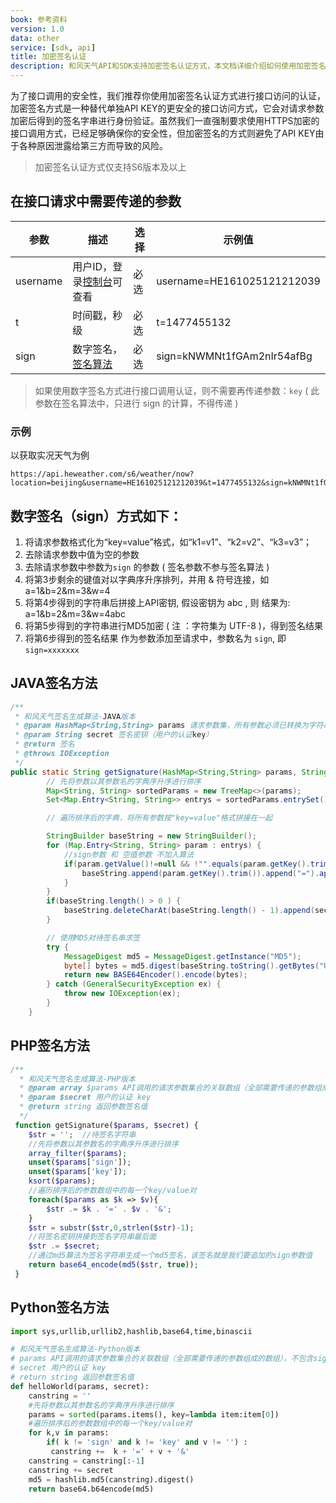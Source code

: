 ```yaml
---
book: 参考资料
version: 1.0
data: other
service: [sdk, api]
title: 加密签名认证
description: 和风天气API和SDK支持加密签名认证方式，本文档详细介绍如何使用加密签名的方法
---
```


为了接口调用的安全性，我们推荐你使用加密签名认证方式进行接口访问的认证，加密签名方式是一种替代单独API KEY的更安全的接口访问方式，它会对请求参数加密后得到的签名字串进行身份验证。虽然我们一直强制要求使用HTTPS加密的接口调用方式，已经足够确保你的安全性，但加密签名的方式则避免了API KEY由于各种原因泄露给第三方而导致的风险。
> 加密签名认证方式仅支持S6版本及以上

## 在接口请求中需要传递的参数

|参数|描述|选择|示例值|
|---|---|---|---|
|username|用户ID，登录[控制台](https://console.heweather.com)可查看|必选|username=HE161025121212039|
|t|时间戳，秒级|必选|t=1477455132|
|sign|数字签名，[签名算法](/docs/refer/sercet-authorization)|必选|sign=kNWMNt1fGAm2nIr54afBg|

> 如果使用数字签名方式进行接口调用认证，则不需要再传递参数：`key` ( 此参数在签名算法中，只进行 sign 的计算，不得传递 ) 

### 示例
以获取实况天气为例
```
https://api.heweather.com/s6/weather/now?location=beijing&username=HE161025121212039&t=1477455132&sign=kNWMNt1fGAm2nIr54afBg
```

## 数字签名（sign）方式如下：

1. 将请求参数格式化为“key=value”格式，如“k1=v1”、“k2=v2”、“k3=v3”；
2. 去除请求参数中值为空的参数
3. 去除请求参数中参数为`sign` 的参数 ( 签名参数不参与签名算法 )
4. 将第3步剩余的键值对以字典序升序排列，并用 & 符号连接，如 a=1&b=2&m=3&w=4
5. 将第4步得到的字符串后拼接上API密钥, 假设密钥为 abc , 则 结果为:   a=1&b=2&m=3&w=4abc
6. 将第5步得到的字符串进行MD5加密 ( 注 ：字符集为 UTF-8 )，得到签名结果
7. 将第6步得到的签名结果 作为参数添加至请求中，参数名为 <code>sign</code>, 即 <code>sign=xxxxxxx</code>


## JAVA签名方法

```java
/**
 * 和风天气签名生成算法-JAVA版本
 * @param HashMap<String,String> params 请求参数集，所有参数必须已转换为字符串类型
 * @param String secret 签名密钥（用户的认证key）
 * @return 签名
 * @throws IOException
 */
public static String getSignature(HashMap<String,String> params, String secret) throws IOException {
        // 先将参数以其参数名的字典序升序进行排序
        Map<String, String> sortedParams = new TreeMap<>(params);
        Set<Map.Entry<String, String>> entrys = sortedParams.entrySet();

        // 遍历排序后的字典，将所有参数按"key=value"格式拼接在一起

        StringBuilder baseString = new StringBuilder();
        for (Map.Entry<String, String> param : entrys) {
            //sign参数 和 空值参数 不加入算法
            if(param.getValue()!=null && !"".equals(param.getKey().trim()) && !"sign".equals(param.getKey().trim()) && !"key".equals(param.getKey().trim()) && !"".equals(param.getValue().trim())) {
                baseString.append(param.getKey().trim()).append("=").append(param.getValue().trim()).append("&");
            }
        }
        if(baseString.length() > 0 ) {
            baseString.deleteCharAt(baseString.length() - 1).append(secret);
        }

        // 使用MD5对待签名串求签
        try {
            MessageDigest md5 = MessageDigest.getInstance("MD5");
            byte[] bytes = md5.digest(baseString.toString().getBytes("UTF-8"));
            return new BASE64Encoder().encode(bytes);
        } catch (GeneralSecurityException ex) {
            throw new IOException(ex);
        }
    }
```

## PHP签名方法

```php
/**
  * 和风天气签名生成算法-PHP版本
  * @param array $params API调用的请求参数集合的关联数组（全部需要传递的参数组成的数组），不包含sign参数
  * @param $secret 用户的认证 key
  * @return string 返回参数签名值
  */
 function getSignature($params, $secret) {
    $str = '';  //待签名字符串
    //先将参数以其参数名的字典序升序进行排序
    array_filter($params);
    unset($params['sign']);
    unset($params['key']);
    ksort($params);
    //遍历排序后的参数数组中的每一个key/value对
    foreach($params as $k => $v){
        $str .= $k . '=' . $v . '&';
    }
    $str = substr($str,0,strlen($str)-1);
    //将签名密钥拼接到签名字符串最后面
    $str .= $secret;
    //通过md5算法为签名字符串生成一个md5签名，该签名就是我们要追加的sign参数值
    return base64_encode(md5($str, true));
 }
```

## Python签名方法

```python
import sys,urllib,urllib2,hashlib,base64,time,binascii

# 和风天气签名生成算法-Python版本
# params API调用的请求参数集合的关联数组（全部需要传递的参数组成的数组），不包含sign参数
# secret 用户的认证 key
# return string 返回参数签名值
def helloWorld(params, secret):
    canstring = ''
    #先将参数以其参数名的字典序升序进行排序
    params = sorted(params.items(), key=lambda item:item[0])
    #遍历排序后的参数数组中的每一个key/value对
    for k,v in params:
        if( k != 'sign' and k != 'key' and v != '') :
         canstring +=  k + '=' + v + '&'
    canstring = canstring[:-1]
    canstring += secret
    md5 = hashlib.md5(canstring).digest()
    return base64.b64encode(md5)
```
